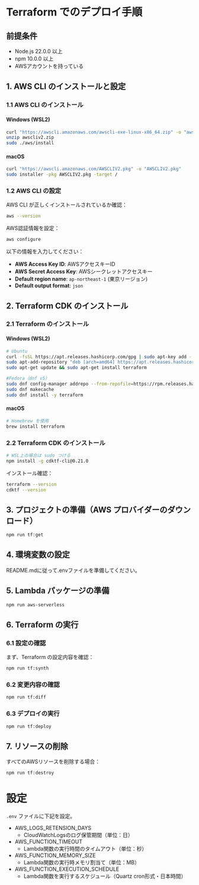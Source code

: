 # Terraform でのデプロイ手順

## 前提条件

- Node.js 22.0.0 以上
- npm 10.0.0 以上
- AWSアカウントを持っている

## 1. AWS CLI のインストールと設定

### 1.1 AWS CLI のインストール

#### Windows (WSL2)
```bash
curl "https://awscli.amazonaws.com/awscli-exe-linux-x86_64.zip" -o "awscliv2.zip"
unzip awscliv2.zip
sudo ./aws/install
```

#### macOS
```bash
curl "https://awscli.amazonaws.com/AWSCLIV2.pkg" -o "AWSCLIV2.pkg"
sudo installer -pkg AWSCLIV2.pkg -target /
```

### 1.2 AWS CLI の設定

AWS CLI が正しくインストールされているか確認：
```bash
aws --version
```

AWS認証情報を設定：
```bash
aws configure
```

以下の情報を入力してください：
- **AWS Access Key ID**: AWSアクセスキーID
- **AWS Secret Access Key**: AWSシークレットアクセスキー
- **Default region name**: `ap-northeast-1` (東京リージョン)
- **Default output format**: `json`

## 2. Terraform CDK のインストール

### 2.1 Terraform のインストール

#### Windows (WSL2)
```bash
# Ubuntu
curl -fsSL https://apt.releases.hashicorp.com/gpg | sudo apt-key add -
sudo apt-add-repository "deb [arch=amd64] https://apt.releases.hashicorp.com $(lsb_release -cs) main"
sudo apt-get update && sudo apt-get install terraform

#Fedora（dnf v5）
sudo dnf config-manager addrepo --from-repofile=https://rpm.releases.hashicorp.com/fedora/hashicorp.repo
sudo dnf makecache
sudo dnf install -y terraform
```

#### macOS
```bash
# Homebrew を使用
brew install terraform
```

### 2.2 Terraform CDK のインストール

```bash
# WSL上の場合は sudo つける
npm install -g cdktf-cli@0.21.0
```

インストール確認：
```bash
terraform --version
cdktf --version
```

## 3. プロジェクトの準備（AWS プロバイダーのダウンロード）

```bash
npm run tf:get
```

## 4. 環境変数の設定

README.mdに従って.envファイルを準備してください。

## 5. Lambda パッケージの準備

```bash
npm run aws-serverless
```

## 6. Terraform の実行

### 6.1 設定の確認

まず、Terraform の設定内容を確認：
```bash
npm run tf:synth
```

### 6.2 変更内容の確認

```bash
npm run tf:diff
```

### 6.3 デプロイの実行

```bash
npm run tf:deploy
```

## 7. リソースの削除

すべてのAWSリソースを削除する場合：

```bash
npm run tf:destroy
```

# 設定

`.env` ファイルに下記を設定。

- AWS_LOGS_RETENSION_DAYS
  - CloudWatchLogsのログ保管期間（単位：日）
- AWS_FUNCTION_TIMEOUT
  - Lambda関数の実行時間のタイムアウト（単位：秒）
- AWS_FUNCTION_MEMORY_SIZE
  - Lambda関数の実行時メモリ割当て（単位：MB）
- AWS_FUNCTION_EXECUTION_SCHEDULE
  - Lambda関数を実行するスケジュール（Quartz cron形式・日本時間）